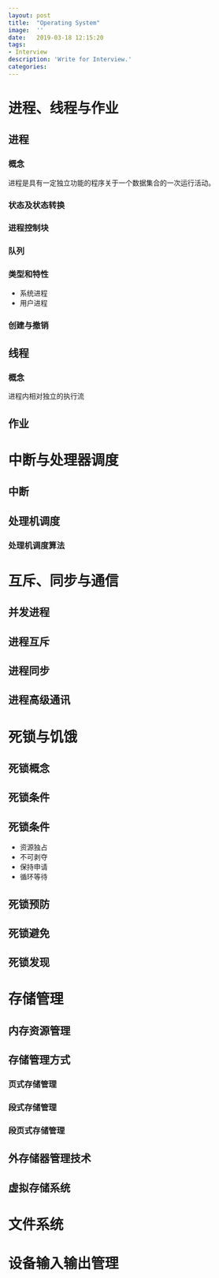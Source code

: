 ```yaml
---
layout:	post
title:	"Operating System"
image:	''
date:	2019-03-18 12:15:20
tags:	
- Interview
description: 'Write for Interview.'
categories:
---
```


# 进程、线程与作业

## 进程

### 概念

进程是具有一定独立功能的程序关于一个数据集合的一次运行活动。

### 状态及状态转换

### 进程控制块

### 队列

### 类型和特性

* 系统进程
* 用户进程

### 创建与撤销

## 线程

### 概念

进程内相对独立的执行流

## 作业

# 中断与处理器调度

## 中断

## 处理机调度

### 处理机调度算法

# 互斥、同步与通信

## 并发进程

## 进程互斥

## 进程同步

## 进程高级通讯

# 死锁与饥饿

## 死锁概念

## 死锁条件

## 死锁条件

* 资源独占
* 不可剥夺
* 保持申请
* 循环等待

## 死锁预防

## 死锁避免

## 死锁发现

# 存储管理

## 内存资源管理

## 存储管理方式

### 页式存储管理

### 段式存储管理

### 段页式存储管理

## 外存储器管理技术

## 虚拟存储系统

# 文件系统

# 设备输入输出管理